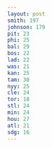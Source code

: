 ```yaml
---
layout: post
smith: 197
johnson: 179
pit: 23
phi: 25
bal: 29
bos: 22
lad: 22
was: 21
kan: 25
tam: 30
nyy: 25
cle: 24
tor: 18
stl: 24
min: 24
hou: 27
atl: 21
sdg: 16
---
```

